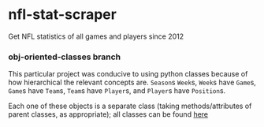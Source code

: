 nfl-stat-scraper
================
Get NFL statistics of all games and players since 2012

### obj-oriented-classes branch
This particular project was conducive to using python classes because of how hierarchical the relevant concepts are. `Season`s  `Week`s, `Week`s have `Game`s, `Game`s have `Team`s, `Team`s have `Player`s, and `Player`s have `Position`s. 

Each one of these objects is a separate class (taking methods/attributes of parent classes, as appropriate); all classes can be found [here](https://github.com/b-o-l-l-a/nfl-stat-scraper/tree/obj-oriented-classes/src/data/classes)
